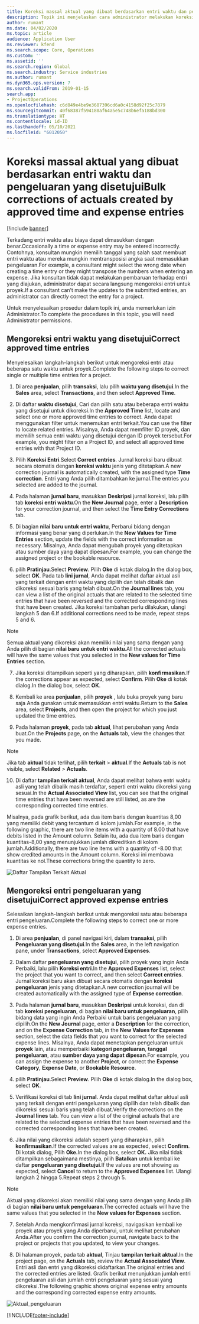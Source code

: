 ```yaml
---
title: Koreksi massal aktual yang dibuat berdasarkan entri waktu dan pengeluaran yang disetujui
description: Topik ini menjelaskan cara administrator melakukan koreksi tunggal atau massal terhadap entri waktu atau pengeluaran yang disetujui sebelumnya jika penagihan tidak selesai.
author: rumant
ms.date: 04/02/2020
ms.topic: article
audience: Application User
ms.reviewer: kfend
ms.search.scope: Core, Operations
ms.custom: ''
ms.assetid: ''
ms.search.region: Global
ms.search.industry: Service industries
ms.author: rumant
ms.dyn365.ops.version: 7
ms.search.validFrom: 2019-01-15
search.app:
- ProjectOperations
ms.openlocfilehash: c6d849e4be9e3687396cd6a0c4158d92f25c7879
ms.sourcegitcommit: 40f68387f594180af64a5e5c748b6efa188bd300
ms.translationtype: HT
ms.contentlocale: id-ID
ms.lasthandoff: 05/10/2021
ms.locfileid: "6012050"
---
```

# <a name="bulk-corrections-of-actuals-created-by-approved-time-and-expense-entries"></a><span data-ttu-id="0fb2d-103">Koreksi massal aktual yang dibuat berdasarkan entri waktu dan pengeluaran yang disetujui</span><span class="sxs-lookup"><span data-stu-id="0fb2d-103">Bulk corrections of actuals created by approved time and expense entries</span></span>

[!include [banner](../includes/psa-now-project-operations.md)]

<span data-ttu-id="0fb2d-104">Terkadang entri waktu atau biaya dapat dimasukkan dengan benar.</span><span class="sxs-lookup"><span data-stu-id="0fb2d-104">Occasionally a time or expense entry may be entered incorrectly.</span></span> <span data-ttu-id="0fb2d-105">Contohnya, konsultan mungkin memilih tanggal yang salah saat membuat entri waktu atau mereka mungkin mentransposisi angka saat memasukkan pengeluaran.</span><span class="sxs-lookup"><span data-stu-id="0fb2d-105">For example, a consultant might select the wrong date when creating a time entry or they might transpose the numbers when entering an expense.</span></span> <span data-ttu-id="0fb2d-106">Jika konsultan tidak dapat melakukan pembaruan terhadap entri yang diajukan, administrator dapat secara langsung mengoreksi entri untuk proyek.</span><span class="sxs-lookup"><span data-stu-id="0fb2d-106">If a consultant can’t make the updates to the submitted entries, an administrator can directly correct the entry for a project.</span></span>

<span data-ttu-id="0fb2d-107">Untuk menyelesaikan prosedur dalam topik ini, anda memerlukan izin Administrator.</span><span class="sxs-lookup"><span data-stu-id="0fb2d-107">To complete the procedures in this topic, you will need Administrator permissions.</span></span>

## <a name="correct-approved-time-entries"></a><span data-ttu-id="0fb2d-108">Mengoreksi entri waktu yang disetujui</span><span class="sxs-lookup"><span data-stu-id="0fb2d-108">Correct approved time entries</span></span>     

<span data-ttu-id="0fb2d-109">Menyelesaikan langkah-langkah berikut untuk mengoreksi entri atau beberapa satu waktu untuk proyek.</span><span class="sxs-lookup"><span data-stu-id="0fb2d-109">Complete the following steps to correct single or multiple time entries for a project.</span></span>

1. <span data-ttu-id="0fb2d-110">Di area **penjualan**, pilih **transaksi**, lalu pilih **waktu yang disetujui**.</span><span class="sxs-lookup"><span data-stu-id="0fb2d-110">In the **Sales** area, select **Transactions**, and then select **Approved Time**.</span></span> 

2. <span data-ttu-id="0fb2d-111">Di daftar **waktu disetujui**, Cari dan pilih satu atau beberapa entri waktu yang disetujui untuk dikoreksi.</span><span class="sxs-lookup"><span data-stu-id="0fb2d-111">In the **Approved Time** list, locate and select one or more approved time entries to correct.</span></span> <span data-ttu-id="0fb2d-112">Anda dapat menggunakan filter untuk menemukan entri terkait.</span><span class="sxs-lookup"><span data-stu-id="0fb2d-112">You can use the filter to locate related entries.</span></span> <span data-ttu-id="0fb2d-113">Misalnya, Anda dapat memfilter ID proyek, dan memilih semua entri waktu yang disetujui dengan ID proyek tersebut.</span><span class="sxs-lookup"><span data-stu-id="0fb2d-113">For example, you might filter on a Project ID, and select all approved time entries with that Project ID.</span></span>

3. <span data-ttu-id="0fb2d-114">Pilih **Koreksi Entri**.</span><span class="sxs-lookup"><span data-stu-id="0fb2d-114">Select **Correct entries**.</span></span> <span data-ttu-id="0fb2d-115">Jurnal koreksi baru dibuat secara otomatis dengan **koreksi waktu** jenis yang ditetapkan.</span><span class="sxs-lookup"><span data-stu-id="0fb2d-115">A new correction journal is automatically created, with the assigned type **Time correction**.</span></span> <span data-ttu-id="0fb2d-116">Entri yang Anda pilih ditambahkan ke jurnal.</span><span class="sxs-lookup"><span data-stu-id="0fb2d-116">The entries you selected are added to the journal.</span></span> 

4. <span data-ttu-id="0fb2d-117">Pada halaman **jurnal baru**, masukkan **Deskripsi** jurnal koreksi, lalu pilih tab **koreksi entri waktu**.</span><span class="sxs-lookup"><span data-stu-id="0fb2d-117">On the **New Journal** page, enter a **Description** for your correction journal, and then select the **Time Entry Corrections** tab.</span></span>  
5. <span data-ttu-id="0fb2d-118">Di bagian **nilai baru untuk entri waktu**, Perbarui bidang dengan informasi yang benar yang diperlukan.</span><span class="sxs-lookup"><span data-stu-id="0fb2d-118">In the **New Values for Time Entries** section, update the fields with the correct information as necessary.</span></span> <span data-ttu-id="0fb2d-119">Misalnya, Anda dapat mengubah proyek yang ditetapkan atau sumber daya yang dapat dipesan.</span><span class="sxs-lookup"><span data-stu-id="0fb2d-119">For example, you can change the assigned project or the bookable resource.</span></span>

6. <span data-ttu-id="0fb2d-120">pilih **Pratinjau**.</span><span class="sxs-lookup"><span data-stu-id="0fb2d-120">Select **Preview**.</span></span> <span data-ttu-id="0fb2d-121">Pilih **Oke** di kotak dialog.</span><span class="sxs-lookup"><span data-stu-id="0fb2d-121">In the dialog box, select **OK**.</span></span> <span data-ttu-id="0fb2d-122">Pada tab **lini jurnal**, Anda dapat melihat daftar aktual asli yang terkait dengan entri waktu yang dipilih dan telah dibalik dan dikoreksi sesuai baris yang telah dibuat.</span><span class="sxs-lookup"><span data-stu-id="0fb2d-122">On the **Journal lines** tab, you can view a list of the original actuals that are related to the selected time entries that have been reversed and the corrected corresponding lines that have been created.</span></span> <span data-ttu-id="0fb2d-123">Jika koreksi tambahan perlu dilakukan, ulangi langkah 5 dan 6.</span><span class="sxs-lookup"><span data-stu-id="0fb2d-123">If additional corrections need to be made, repeat steps 5 and 6.</span></span> 

> [!NOTE]
> <span data-ttu-id="0fb2d-124">Semua aktual yang dikoreksi akan memiliki nilai yang sama dengan yang Anda pilih di bagian **nilai baru untuk entri waktu**.</span><span class="sxs-lookup"><span data-stu-id="0fb2d-124">All the corrected actuals will have the same values that you selected in the **New values for Time Entries** section.</span></span>

7. <span data-ttu-id="0fb2d-125">Jika koreksi ditampilkan seperti yang diharapkan, pilih **konfirmasikan**.</span><span class="sxs-lookup"><span data-stu-id="0fb2d-125">If the corrections appear as expected, select **Confirm**.</span></span> <span data-ttu-id="0fb2d-126">Pilih **Oke** di kotak dialog.</span><span class="sxs-lookup"><span data-stu-id="0fb2d-126">In the dialog box, select **OK**.</span></span>

8. <span data-ttu-id="0fb2d-127">Kembali ke area **penjualan**, pilih **proyek** , lalu buka proyek yang baru saja Anda gunakan untuk memasukkan entri waktu.</span><span class="sxs-lookup"><span data-stu-id="0fb2d-127">Return to the **Sales** area, select **Projects**, and then open the project for which you just updated the time entries.</span></span> 

9. <span data-ttu-id="0fb2d-128">Pada halaman **proyek**, pada tab **aktual**, lihat perubahan yang Anda buat.</span><span class="sxs-lookup"><span data-stu-id="0fb2d-128">On the **Projects** page, on the **Actuals** tab, view the changes that you made.</span></span> 

> [!NOTE]
> <span data-ttu-id="0fb2d-129">Jika tab **aktual** tidak terlihat, pilih **terkait** > **aktual**.</span><span class="sxs-lookup"><span data-stu-id="0fb2d-129">If the **Actuals** tab is not visible, select **Related** > **Actuals**.</span></span>  

10. <span data-ttu-id="0fb2d-130">Di daftar **tampilan terkait aktual**, Anda dapat melihat bahwa entri waktu asli yang telah dibalik masih terdaftar, seperti entri waktu dikoreksi yang sesuai.</span><span class="sxs-lookup"><span data-stu-id="0fb2d-130">In the **Actual Associated View** list, you can see that the original time entries that have been reversed are still listed, as are the corresponding corrected time entries.</span></span> 

<span data-ttu-id="0fb2d-131">Misalnya, pada grafik berikut, ada dua item baris dengan kuantitas 8,00 yang memiliki debit yang tercantum di kolom jumlah.</span><span class="sxs-lookup"><span data-stu-id="0fb2d-131">For example, in the following graphic, there are two line items with a quantity of 8.00 that have debits listed in the Amount column.</span></span> <span data-ttu-id="0fb2d-132">Selain itu, ada dua item baris dengan kuantitas-8,00 yang menunjukkan jumlah dikreditkan di kolom jumlah.</span><span class="sxs-lookup"><span data-stu-id="0fb2d-132">Additionally, there are two line items with a quantity of -8.00 that show credited amounts in the Amount column.</span></span> <span data-ttu-id="0fb2d-133">Koreksi ini membawa kuantitas ke nol.</span><span class="sxs-lookup"><span data-stu-id="0fb2d-133">These corrections bring the quantity to zero.</span></span>

![Daftar Tampilan Terkait Aktual](https://github.com/MicrosoftDocs/dynamics-365-customer-engagement-pr/blob/bulk-corrections-actuals-created-by-approved-time-expense-entries.md/time-actuals.png)
 
## <a name="correct-approved-expense-entries"></a><span data-ttu-id="0fb2d-135">Mengoreksi entri pengeluaran yang disetujui</span><span class="sxs-lookup"><span data-stu-id="0fb2d-135">Correct approved expense entries</span></span>

<span data-ttu-id="0fb2d-136">Selesaikan langkah-langkah berikut untuk mengoreksi satu atau beberapa entri pengeluaran.</span><span class="sxs-lookup"><span data-stu-id="0fb2d-136">Complete the following steps to correct one or more expense entries.</span></span> 

1. <span data-ttu-id="0fb2d-137">Di area **penjualan**, di panel navigasi kiri, dalam **transaksi**, pilih **Pengeluaran yang disetujui**.</span><span class="sxs-lookup"><span data-stu-id="0fb2d-137">In the **Sales** area, in the left navigation pane, under **Transactions**, select **Approved Expenses**.</span></span>

2. <span data-ttu-id="0fb2d-138">Dalam daftar **pengeluaran yang disetujui**, pilih proyek yang ingin Anda Perbaiki, lalu pilih **Koreksi entri**.</span><span class="sxs-lookup"><span data-stu-id="0fb2d-138">In the **Approved Expenses** list, select the project that you want to correct, and then select **Correct entries**.</span></span> <span data-ttu-id="0fb2d-139">Jurnal koreksi baru akan dibuat secara otomatis dengan **koreksi pengeluaran** jenis yang ditetapkan.</span><span class="sxs-lookup"><span data-stu-id="0fb2d-139">A new correction journal will be created automatically with the assigned type of **Expense correction**.</span></span> 

3. <span data-ttu-id="0fb2d-140">Pada halaman **jurnal baru**, masukkan **Deskripsi** untuk koreksi, dan di tab **koreksi pengeluaran**, di bagian **nilai baru untuk pengeluaran**, pilih bidang data yang ingin Anda Perbaiki untuk baris pengeluaran yang dipilih.</span><span class="sxs-lookup"><span data-stu-id="0fb2d-140">On the **New Journal** page, enter a **Description** for the correction, and on the **Expense Correction** tab, in the **New Values for Expenses** section, select the data fields that you want to correct for the selected expense lines.</span></span> <span data-ttu-id="0fb2d-141">Misalnya, Anda dapat menetapkan pengeluaran untuk **proyek** lain, atau memperbaiki **kategori pengeluaran**, **tanggal pengeluaran**, atau **sumber daya yang dapat dipesan**.</span><span class="sxs-lookup"><span data-stu-id="0fb2d-141">For example, you can assign the expense to another **Project**, or correct the **Expense Category**, **Expense Date**, or **Bookable Resource**.</span></span>

4. <span data-ttu-id="0fb2d-142">pilih **Pratinjau**.</span><span class="sxs-lookup"><span data-stu-id="0fb2d-142">Select **Preview**.</span></span> <span data-ttu-id="0fb2d-143">Pilih **Oke** di kotak dialog.</span><span class="sxs-lookup"><span data-stu-id="0fb2d-143">In the dialog box, select **OK**.</span></span> 

5. <span data-ttu-id="0fb2d-144">Verifikasi koreksi di tab **lini jurnal**. Anda dapat melihat daftar aktual asli yang terkait dengan entri pengeluaran yang dipilih dan telah dibalik dan dikoreksi sesuai baris yang telah dibuat.</span><span class="sxs-lookup"><span data-stu-id="0fb2d-144">Verify the corrections on the **Journal lines** tab. You can view a list of the original actuals that are related to the selected expense entries that have been reversed and the corrected corresponding lines that have been created.</span></span>

6. <span data-ttu-id="0fb2d-145">Jika nilai yang dikoreksi adalah seperti yang diharapkan, pilih **konfirmasikan**.</span><span class="sxs-lookup"><span data-stu-id="0fb2d-145">If the corrected values are as expected, select **Confirm**.</span></span> <span data-ttu-id="0fb2d-146">Di kotak dialog, Pilih **Oke.**</span><span class="sxs-lookup"><span data-stu-id="0fb2d-146">In the dialog box, select **OK.**</span></span> <span data-ttu-id="0fb2d-147">Jika nilai tidak ditampilkan sebagaimana mestinya, pilih **Batalkan** untuk kembali ke daftar **pengeluaran yang disetujui**.</span><span class="sxs-lookup"><span data-stu-id="0fb2d-147">If the values are not showing as expected, select **Cancel** to return to the **Approved Expenses** list.</span></span> <span data-ttu-id="0fb2d-148">Ulangi langkah 2 hingga 5.</span><span class="sxs-lookup"><span data-stu-id="0fb2d-148">Repeat steps 2 through 5.</span></span> 

> [!NOTE]
> <span data-ttu-id="0fb2d-149">Aktual yang dikoreksi akan memiliki nilai yang sama dengan yang Anda pilih di bagian **nilai baru untuk pengeluaran**.</span><span class="sxs-lookup"><span data-stu-id="0fb2d-149">The corrected actuals will have the same values that you selected in the **New values for Expenses** section.</span></span>

7. <span data-ttu-id="0fb2d-150">Setelah Anda mengkonfirmasi jurnal koreksi, navigasikan kembali ke proyek atau proyek yang Anda diperbarui, untuk melihat perubahan Anda.</span><span class="sxs-lookup"><span data-stu-id="0fb2d-150">After you confirm the correction journal, navigate back to the project or projects that you updated, to view your changes.</span></span>  

8. <span data-ttu-id="0fb2d-151">Di halaman proyek, pada tab **aktual**, Tinjau **tampilan terkait aktual**.</span><span class="sxs-lookup"><span data-stu-id="0fb2d-151">In the project page, on the **Actuals** tab, review the **Actual Associated View**.</span></span> <span data-ttu-id="0fb2d-152">Entri asli dan entri yang dikoreksi didaftarkan.</span><span class="sxs-lookup"><span data-stu-id="0fb2d-152">The original entries and the corrected entries are listed.</span></span> <span data-ttu-id="0fb2d-153">Grafik berikut menunjukkan jumlah entri pengeluaran asli dan jumlah entri pengeluaran yang sesuai yang dikoreksi.</span><span class="sxs-lookup"><span data-stu-id="0fb2d-153">The following graphic shows original expense entry amounts and the corresponding corrected expense entry amounts.</span></span> 

![Aktual_pengeluaran](https://user-images.githubusercontent.com/60806505/77122219-4cd52900-69fa-11ea-8349-ccd2ffebf640.png)


[!INCLUDE[footer-include](../includes/footer-banner.md)]